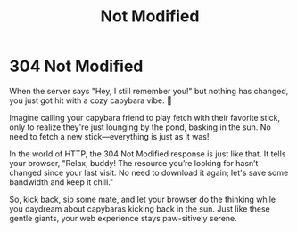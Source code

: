 ﻿---
category: 3xx
code: 304
cover: https://firebasestorage.googleapis.com/v0/b/capy-http.appspot.com/o/Capy-304-750x600.webp?alt=media
thumbnail: https://firebasestorage.googleapis.com/v0/b/capy-http.appspot.com/o/Capy-304-250x200.webp?alt=media
coverAlt: Not Modified
description: Not Modified
pubDate: 2014-06-01
tags:
- 3xx
title: Not Modified
---


# 304 Not Modified

When the server says "Hey, I still remember you!" but nothing has changed, you just got hit with a cozy capybara vibe. 🐾

Imagine calling your capybara friend to play fetch with their favorite stick, only to realize they're just lounging by the pond, basking in the sun. No need to fetch a new stick—everything is just as it was! 

In the world of HTTP, the 304 Not Modified response is just like that. It tells your browser, "Relax, buddy! The resource you’re looking for hasn’t changed since your last visit. No need to download it again; let's save some bandwidth and keep it chill."

So, kick back, sip some mate, and let your browser do the thinking while you daydream about capybaras kicking back in the sun. Just like these gentle giants, your web experience stays paw-sitively serene.